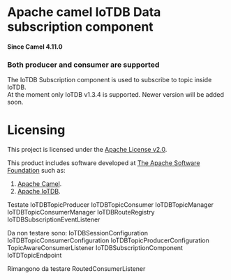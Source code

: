 # Apache camel IoTDB Data subscription component

#### Since Camel 4.11.0
### Both producer and consumer are supported

The IoTDB Subscription component is used to subscribe to topic inside IoTDB.</br>
At the moment only IoTDB v1.3.4 is supported. Newer version will be added soon.

# Licensing
This project is licensed under the [Apache License v2.0](https://www.apache.org/licenses/LICENSE-2.0).

This product includes software developed at
[The Apache Software Foundation](https://www.apache.org/) such as:
1. [Apache Camel](https://camel.apache.org/).
2. [Apache IoTDB](https://iotdb.apache.org/).

Testate
IoTDBTopicProducer
IoTDBTopicConsumer
IoTDBTopicManager
IoTDBTopicConsumerManager
IoTDBRouteRegistry
IoTDBSubscriptionEventListener

Da non testare sono:
IoTDBSessionConfiguration
IoTDBTopicConsumerConfiguration
IoTDBTopicProducerConfiguration
TopicAwareConsumerListener
IoTDBSubscriptionComponent
IoTDTopicEndpoint

Rimangono da testare
RoutedConsumerListener